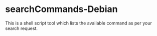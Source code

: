# searchCommands-Debian
This is a shell script tool which lists the available command as per your search request.
